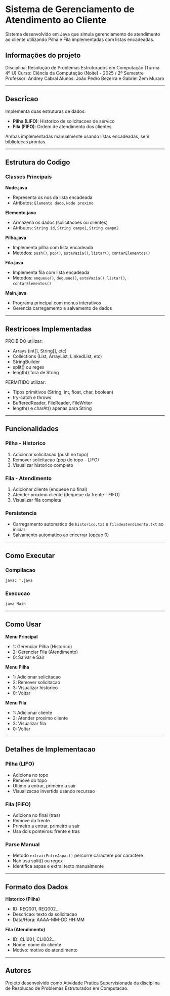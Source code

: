 # Sistema de Gerenciamento de Atendimento ao Cliente

Sistema desenvolvido em Java que simula gerenciamento de atendimento ao cliente utilizando Pilha e Fila implementadas com listas encadeadas.

## Informações do projeto

Disciplina: Resolução de Problemas Estruturados em Computação (Turma 4º U)
Curso: Ciência da Computação (Noite) - 2025 / 2º Semestre
Professor: Andrey Cabral
Alunos: João Pedro Bezerra e Gabriel Zem Muraro

---

## Descricao

Implementa duas estruturas de dados:
- **Pilha (LIFO)**: Historico de solicitacoes de servico
- **Fila (FIFO)**: Ordem de atendimento dos clientes

Ambas implementadas manualmente usando listas encadeadas, sem bibliotecas prontas.

---

## Estrutura do Codigo

### Classes Principais

**Node.java**
- Representa os nos da lista encadeada
- Atributos: `Elemento dado`, `Node proximo`

**Elemento.java**
- Armazena os dados (solicitacoes ou clientes)
- Atributos: `String id`, `String campo1`, `String campo2`

**Pilha.java**
- Implementa pilha com lista encadeada
- Metodos: `push()`, `pop()`, `estaVazia()`, `listar()`, `contarElementos()`

**Fila.java**
- Implementa fila com lista encadeada
- Metodos: `enqueue()`, `dequeue()`, `estaVazia()`, `listar()`, `contarElementos()`

**Main.java**
- Programa principal com menus interativos
- Gerencia carregamento e salvamento de dados

---

## Restricoes Implementadas

PROIBIDO utilizar:
- Arrays (int[], String[], etc)
- Collections (List, ArrayList, LinkedList, etc)
- StringBuilder
- split() ou regex
- length() fora de String

PERMITIDO utilizar:
- Tipos primitivos (String, int, float, char, boolean)
- try-catch e throws
- BufferedReader, FileReader, FileWriter
- length() e charAt() apenas para String

---

## Funcionalidades

### Pilha - Historico
1. Adicionar solicitacao (push no topo)
2. Remover solicitacao (pop do topo - LIFO)
3. Visualizar historico completo

### Fila - Atendimento
1. Adicionar cliente (enqueue no final)
2. Atender proximo cliente (dequeue da frente - FIFO)
3. Visualizar fila completa

### Persistencia
- Carregamento automatico de `historico.txt` e `filadeatendimento.txt` ao iniciar
- Salvamento automatico ao encerrar (opcao 0)

---

## Como Executar

### Compilacao
```bash
javac *.java
```

### Execucao
```bash
java Main
```

---

## Como Usar

**Menu Principal**
- 1: Gerenciar Pilha (Historico)
- 2: Gerenciar Fila (Atendimento)
- 0: Salvar e Sair

**Menu Pilha**
- 1: Adicionar solicitacao
- 2: Remover solicitacao
- 3: Visualizar historico
- 0: Voltar

**Menu Fila**
- 1: Adicionar cliente
- 2: Atender proximo cliente
- 3: Visualizar fila
- 0: Voltar

---

## Detalhes de Implementacao

### Pilha (LIFO)
- Adiciona no topo
- Remove do topo
- Ultimo a entrar, primeiro a sair
- Visualizacao invertida usando recursao

### Fila (FIFO)
- Adiciona no final (tras)
- Remove da frente
- Primeiro a entrar, primeiro a sair
- Usa dois ponteiros: frente e tras

### Parse Manual
- Metodo `extrairEntreAspas()` percorre caractere por caractere
- Nao usa split() ou regex
- Identifica aspas e extrai texto manualmente

---

## Formato dos Dados

**Historico (Pilha)**
- ID: REQ001, REQ002...
- Descricao: texto da solicitacao
- Data/Hora: AAAA-MM-DD HH:MM

**Fila (Atendimento)**
- ID: CLI001, CLI002...
- Nome: nome do cliente
- Motivo: motivo do atendimento

---

## Autores

Projeto desenvolvido como Atividade Pratica Supervisionada da disciplina de Resolucao de Problemas Estruturados em Computacao.
